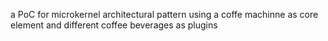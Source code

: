 a PoC for microkernel architectural pattern using a coffe machinne as core element and different coffee beverages as plugins
